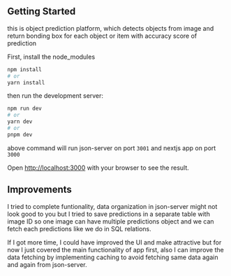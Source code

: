 ## Getting Started

this is object prediction platform, which detects objects from image and return
bonding box for each object or item with accuracy score of prediction

First, install the node_modules

```bash
npm install
# or
yarn install
```

then run the development server:

```bash
npm run dev
# or
yarn dev
# or
pnpm dev
```

above command will run json-server on port `3001` and nextjs app on port `3000`

Open [http://localhost:3000](http://localhost:3000) with your browser to see the result.

## Improvements

I tried to complete funtionality, data organization in json-server might not look good to you but I tried to save predictions in a separate table with image ID so one image can have multiple predictions object and we can fetch each predictions like we do in SQL relations.

If I got more time, I could have improved the UI and make attractive but for now I just covered the main functionality of app first, also I can improve the data fetching by implementing caching to avoid fetching same data again and again from json-server.
